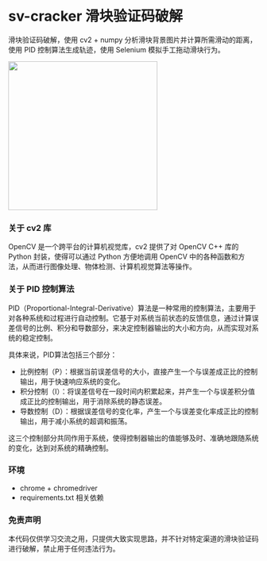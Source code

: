 # sv-cracker 滑块验证码破解

滑块验证码破解，使用 cv2 + numpy 分析滑块背景图片并计算所需滑动的距离，使用 PID 控制算法生成轨迹，使用 Selenium 模拟手工拖动滑块行为。 

<img src="https://p3.toutiaoimg.com/origin/tos-cn-i-qvj2lq49k0/5c7e57c89e3742359b604b3c67f75365?from=pc" width="300px">

### 关于 cv2 库
OpenCV 是一个跨平台的计算机视觉库，cv2 提供了对 OpenCV C++ 库的 Python 封装，使得可以通过 Python 方便地调用 OpenCV 中的各种函数和方法，从而进行图像处理、物体检测、计算机视觉算法等操作。

### 关于 PID 控制算法
PID（Proportional-Integral-Derivative）算法是一种常用的控制算法，主要用于对各种系统和过程进行自动控制。它基于对系统当前状态的反馈信息，通过计算误差信号的比例、积分和导数部分，来决定控制器输出的大小和方向，从而实现对系统的稳定控制。

具体来说，PID算法包括三个部分：
- 比例控制（P）：根据当前误差信号的大小，直接产生一个与误差成正比的控制输出，用于快速响应系统的变化。
- 积分控制（I）：将误差信号在一段时间内积累起来，并产生一个与误差积分值成正比的控制输出，用于消除系统的静态误差。
- 导数控制（D）：根据误差信号的变化率，产生一个与误差变化率成正比的控制输出，用于减小系统的超调和振荡。

这三个控制部分共同作用于系统，使得控制器输出的值能够及时、准确地跟随系统的变化，达到对系统的精确控制。

### 环境
- chrome + chromedriver
- requirements.txt 相关依赖

### 免责声明
本代码仅供学习交流之用，只提供大致实现思路，并不针对特定渠道的滑块验证码进行破解，禁止用于任何违法行为。

